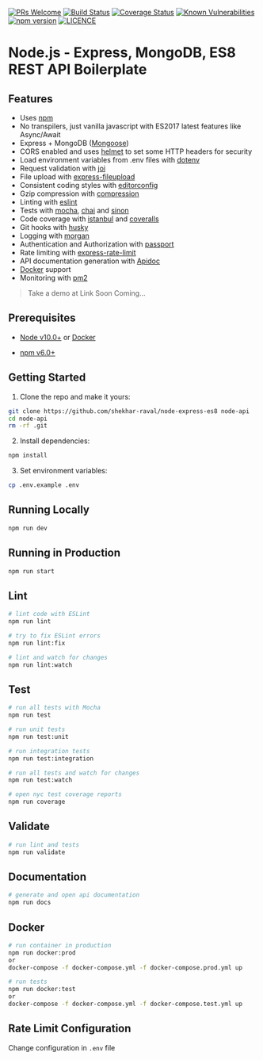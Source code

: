 [![PRs Welcome](https://img.shields.io/badge/PRs-welcome-brightgreen.svg?style=flat-square)](http://makeapullrequest.com)
[![Build Status](https://travis-ci.org/shekhar-raval/node-express-es8.svg?branch=master)](https://travis-ci.org/shekhar-raval/node-express-es8)
[![Coverage Status](https://coveralls.io/repos/github/shekhar-raval/node-express-es8/badge.svg?branch=master)](https://coveralls.io/github/shekhar-raval/node-express-es8?branch=master)
[![Known Vulnerabilities](https://snyk.io/test/github/shekhar-raval/node-express-es8/badge.svg?targetFile=package.json)](https://snyk.io/test/github/shekhar-raval/node-express-es8?targetFile=package.json)
[![npm version](https://badge.fury.io/js/npm.svg)](https://badge.fury.io/js/npm)
[![LICENCE](https://img.shields.io/github/license/shekhar-raval/node-express-es8)](https://img.shields.io/github/license/shekhar-raval/node-express-es8)
# Node.js - Express, MongoDB, ES8 REST API Boilerplate

## Features
 - Uses [npm](https://npmjs.com)
 - No transpilers, just vanilla javascript with ES2017 latest features like Async/Await
 - Express + MongoDB ([Mongoose](http://mongoosejs.com/))
 - CORS enabled and uses [helmet](https://github.com/helmetjs/helmet) to set some HTTP headers for security
 - Load environment variables from .env files with [dotenv](https://github.com/rolodato/dotenv-safe)
 - Request validation with [joi](https://github.com/hapijs/joi)
 - File upload with [express-fileupload](https://www.npmjs.com/package/express-fileupload)
 - Consistent coding styles with [editorconfig](http://editorconfig.org)
 - Gzip compression with [compression](https://github.com/expressjs/compression)
 - Linting with [eslint](http://eslint.org)
 - Tests with [mocha](https://mochajs.org), [chai](http://chaijs.com) and [sinon](http://sinonjs.org)
 - Code coverage with [istanbul](https://istanbul.js.org) and [coveralls](https://coveralls.io)
 - Git hooks with [husky](https://github.com/typicode/husky)
 - Logging with [morgan](https://github.com/expressjs/morgan)
 - Authentication and Authorization with [passport](http://passportjs.org)
 - Rate limiting with [express-rate-limit](https://www.npmjs.com/package/express-rate-limit)
 - API documentation generation with [Apidoc](http://apidocjs.com)
 - [Docker](https://www.docker.com/) support
 - Monitoring with [pm2](https://github.com/Unitech/pm2)

 > Take a demo at Link Soon Coming...

## Prerequisites
 - [Node v10.0+](https://nodejs.org/en/download/current/) or [Docker](https://www.docker.com/)

- [npm v6.0+](https://www.npmjs.com)

## Getting Started

1. Clone the repo and make it yours:

```bash
git clone https://github.com/shekhar-raval/node-express-es8 node-api
cd node-api
rm -rf .git
```

2. Install dependencies:

```bash
npm install
```

3. Set environment variables:

```bash
cp .env.example .env
```

## Running Locally

```bash
npm run dev
```

## Running in Production

```bash
npm run start
```

## Lint

```bash
# lint code with ESLint
npm run lint

# try to fix ESLint errors
npm run lint:fix

# lint and watch for changes
npm run lint:watch
```

## Test

```bash
# run all tests with Mocha
npm run test

# run unit tests
npm run test:unit

# run integration tests
npm run test:integration

# run all tests and watch for changes
npm run test:watch

# open nyc test coverage reports
npm run coverage
```

## Validate

```bash
# run lint and tests
npm run validate
```

## Documentation

```bash
# generate and open api documentation
npm run docs
```

## Docker

```bash
# run container in production
npm run docker:prod
or
docker-compose -f docker-compose.yml -f docker-compose.prod.yml up

# run tests
npm run docker:test
or
docker-compose -f docker-compose.yml -f docker-compose.test.yml up
```

## Rate Limit Configuration
Change configuration in `.env` file
